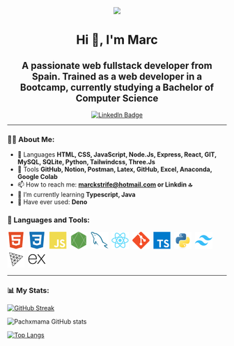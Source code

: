 <div id="header" align="center">
  <img src="https://media.giphy.com/media/du3J3cXyzhj75IOgvA/giphy.gif"           width="200" />
  <h1 align="center">Hi 👋, I'm Marc </h1>
  <h2 align="center">A passionate web fullstack developer from Spain. Trained as a web developer in a Bootcamp, currently studying a Bachelor of Computer   Science</h2> 
</div>
<div id="badges" align="center">
  <a href="https://www.linkedin.com/in/marc-garcia-izquierdo/">
    <img src="https://img.shields.io/badge/<Linkedln>-<blue>" alt="Linkedln Badge" />  
  </a>
</div>
                                                                                                          
---
                                                                                         
### 👨‍💻 About Me:
- 🚀 Languages **HTML, CSS, JavaScript, Node.Js, Express,  React, GIT, MySQL, SQLite, Python, Tailwindcss, Three.Js**
- 🔭 Tools **GitHub, Notion, Postman, Latex, GitHub, Excel, Anaconda, Google Colab**
- 📫 How to reach me: **marckstrife@hotmail.com or Linkdin 🔝**
- 🌱 I’m currently learning **Typescript, Java**
- 🐛 Have ever used: **Deno**


<div align="left">
  <h3>🚀 Languages and Tools:</h3> 
  <div>
    <img src="https://github.com/devicons/devicon/blob/master/icons/html5/html5-plain.svg" title="HTML5" alt="HTML" width="40" height="40"/>&nbsp; 
     <img src="https://github.com/devicons/devicon/blob/master/icons/css3/css3-plain.svg" title="CSS3" alt="CSS" width="40" height="40"/>&nbsp; 
     <img src="https://github.com/devicons/devicon/blob/master/icons/javascript/javascript-plain.svg" title="JavaScript" alt="JavaScript" width="40" height="40"/>&nbsp; 
     <img src="https://github.com/devicons/devicon/blob/master/icons/nodejs/nodejs-plain.svg" title="NodeJS" alt="NodeJS" width="40" height="40"/>&nbsp; 
     <img src="https://github.com/devicons/devicon/blob/master/icons/mysql/mysql-plain.svg" title="MySQL" alt="MySQL" width="40" height="40"/>&nbsp; 
     <img src="https://github.com/devicons/devicon/blob/master/icons/react/react-original.svg" title="ReactJS" alt="ReactJS" width="40" height="40"/>&nbsp; 
     <img src="https://github.com/devicons/devicon/blob/master/icons/git/git-plain.svg" title="GIT" alt="GIT" width="40" height="40"/>&nbsp; 
     <img src="https://github.com/devicons/devicon/blob/master/icons/typescript/typescript-plain.svg" title="TypeScript" alt="TypeScript" width="40" height="40"/>&nbsp; 
    <img src="https://github.com/devicons/devicon/blob/master/icons/python/python-original.svg" title="Python" alt="Python" width="40" height="40"/>&nbsp; 
     <img src="https://github.com/devicons/devicon/blob/master/icons/tailwindcss/tailwindcss-plain.svg" title="Tailwindcss" alt="Tailwindcss" width="40" height="40"/>&nbsp;
      <img src="https://github.com/devicons/devicon/blob/master/icons/threejs/threejs-original.svg" title="Three.Js" alt="Three.Js" width="40" height="40"/>&nbsp;
      <img src="https://github.com/devicons/devicon/blob/master/icons/express/express-original.svg" title="Express" alt="Express" width="40" height="40"/>&nbsp;
         
</div>
    
---
                                                                                         
### 📊 My Stats:
    
[![GitHub Streak](https://github-readme-streak-stats.herokuapp.com?user=Marudevv&theme=tokyonight_duo&hide_border=true&date_format=j%20M%5B%20Y%5D)](https://git.io/streak-stats)
    
 ![Pachxmama GitHub stats](https://github-readme-stats.vercel.app/api?username=Marudevv&show_icons=true&theme=transparent)
    
 [![Top Langs](https://github-readme-stats.vercel.app/api/top-langs/?username=Marudevv&layout=compact)](https://github.com/anuraghazra/github-readme-stats)


